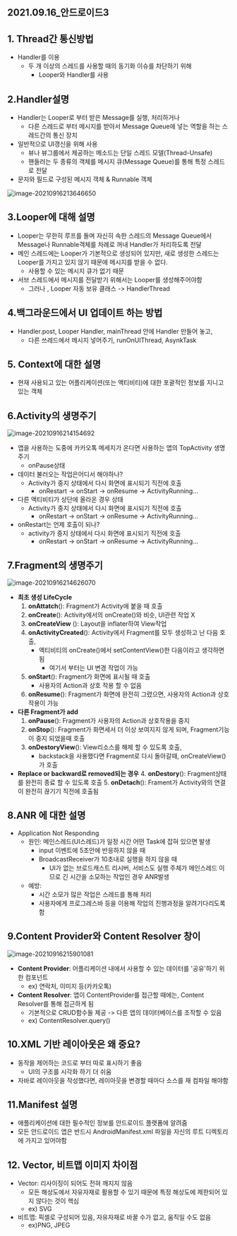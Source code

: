 ## 2021.09.16_안드로이드3

## 1. Thread간 통신방법

- Handler를 이용
  - 두 개 이상의 스레드를 사용할 때의 동기화 이슈를 차단하기 위해 
    - Looper와 Handler를 사용

## 2.Handler설명

- Handler는 Looper로 부터 받은 Message를 실행, 처리하거나
  - 다른 스레드로 부터  메시지를 받아서 Message Queue에 넣는 역할을 하는 스레드간의 통신 장치
- 일반적으로 UI갱신을 위해 사용
  - 뷰나 뷰그룹에서 제공하는 메소드는 단일 스레드 모델(Thread-Unsafe)
  - 핸들러는  두 종류의 객체를 메시지 큐(Message Queue)를 통해 특정 스레드로 전달
- 문자와 필드로 구성된 메시지 객체 & Runnable 객체

![image-20210916213646650](2021.09.16_안드로이드3.assets/image-20210916213646650.png)

## 3.Looper에 대해 설명

- Looper는 무한히 루프를 돌며 자신히 속한 스레드의 Message Queue에서 Message나 Runnable객체를 
  차례로 꺼내 Handler가 처리하도록 전달
- 메인 스레드에는 Looper가 기본적으로 생성되어 있지만, 
  새로 생성한 스레드는  Looper를 가지고 있지 않기 때문에 메시지를 받을 수 없다.
  - 사용할 수 있는 메시지 큐가 없기 때문
- 서브 스레드에서 메시지를 전달받기 위해서는 Looper를 생성해주어야함
  - 그러나 , Looper 자동 보유 클래스 -> HandlerThread

## 4.백그라운드에서 UI 업데이트 하는 방법

- Handler.post,  Looper Handler, mainThread 안에 Handler 만들어 놓고,
  - 다른 쓰레드에서 메시지 넣어주기, runOnUIThread, AsynkTask

## 5. Context에 대한 설명

- 현재 사용되고 있는 어플리케이션(또는 액티비티)에 대한 포괄적인 정보를 지니고 있는 객체

## 6.Activity의 생명주기

![image-20210916214154692](2021.09.16_안드로이드3.assets/image-20210916214154692.png)

- 앱을 사용하는 도중에 카카오톡 메세지가 온다면 사용하는 앱의 TopActivity 생명주기
  - onPause상태
- 데이터 불러오는 작업은어디서 해야하나?
  - Activity가 중지 상태에서 다시 화면에 표시되기 직전에 호출
    - onRestart -> onStart -> onResume -> ActivityRunning...
- 다른 액티비티가 상단에 올라온 경우 상태
  - Activity가 중지 상태에서 다시 화면에 표시되기 직전에 호출
    - onRestart -> onStart -> onResume -> ActivityRunning...
- onRestart는 언제 호출이 되나?
  - activity가 중지 상태에서 다시 화면에 표시되기 직전에 호출
    - onRestart -> onStart -> onResume -> ActivityRunning...

## 7.Fragment의 생명주기

![image-20210916214626070](2021.09.16_안드로이드3.assets/image-20210916214626070.png)

- **최초 생성 LifeCycle**
  1. **onAttatch**(): Fragment가 Activity에 붙을 때 호출
  2. **onCreate**(): Activity에서의 onCreate()와 비슷, UI관련 작업 X
  3. **onCreateView** (): Layout을 inflater하여 View작업
  4. **onActivityCreated**(): Activity에서 Fragment를 모두 생성하고 난 다음 호출,
     - 액티비티의 onCreate()에서 setContentView()한 다음이라고 생각하면됨
       - 여기서 부터는 UI 변경 작업이 가능
  5. **onStart**(): Fragment가 화면에 표시될 때 호출
     - 사용자의 Action과 상호 작용 할 수 없음
  6. **onResume**(): Fragment가 화면에 완전히 그렸으면, 사용자의 Action과 상호 작용이 가능
- **다른 Fragment가 add**
  1. **onPause**(): Fragment가 사용자의 Action과 상호작용을 중지
  2. **onStop**(): Fragment가 화면세서 더 이상 보여지지 않게 되며, Fragment기능이 중지 되었을때 호출
  3. **onDestoryView**(): View리소스를 해제 할 수 있도록 호출, 
     - backstack을 사용했다면 Fragment로 다시 돌아갈때, onCreateView()가 호출
- **Replace or backward로 removed되는 경우**
  4. **onDestory**(): Fragment상태를 완전히 종료 할 수 있도록 호출
  5. **onDetach**(): Frament가 Activity와의 연결이 완전히 끊기기 직전에 호출됨

## 8.ANR 에 대한 설명

- Application Not Responding
  - 원인: 메인스레드(UI스레드)가 일정 시간 어떤 Task에 잡혀 있으면 발생
    - input 이벤트에 5초안에 반응하지 않을 때
    - BroadcastReceiver가 10초내로 실행을 하지 않을 때
      - UI가 없는 브로드캐스트 리시버, 서비스도 실행 주체가 메인스레드 이므로
        긴 시간을 소모하는 작업인 경우  ANR발생
  - 예방:
    - 시간 소모가 많은 작업은 스레드를 통해 처리
    - 사용자에게 프로그레스바 등을 이용해 작업의 진행과정을 알려기다리도록 함

## 9.Content Provider와 Content Resolver 창이



![image-20210916215901081](2021.09.16_안드로이드3.assets/image-20210916215901081.png)

- **Content Provider**: 어플리케이션 내에서 사용할 수 있는 데이터를 '공유'하기 위한 컴포넌트
  - ex) 연락처, 이미지 등(카카오톡)
- **Content Resolver**: 앱이 ContentProvider를 접근할 때에는, Content Resolver를 통해 접근하게 됨
  - 기본적으로 CRUD함수들 제공 -> 다른 앱의 데이터베이스를 조작할 수 있음
  - ex) ContentResolver.query()

## 10.XML 기반 레이아웃은 왜 중요?

- 동작을 제어하는 코드로 부터 따로 표시하기 좋음
  - UI의 구조를 시각화 하기 더 쉬움
- 자바로 레이아웃을 작성했다면, 레이아웃을 변경할 때마다 소스를 재 컴파일 해야함

## 11.Manifest 설명

- 애플리케이션에 대한 필수적인 정보를 안드로이드 플랫폼에 알려줌
- 모든 안드로이드 앱은 반드시 AndroidManifest.xml 파일을 자신의 루트 디렉토리에 가지고 있어야함

## 12. Vector, 비트맵 이미지 차이점

- Vector: 리사이징이 되어도 전혀 깨지지 않음
  - 모든 해상도에서 자유자재로 활용할 수 있기 때문에 특정 해상도에 제한되어 있지 않다는 것이 핵심
  - ex) SVG
- 비트맵: 픽셀로 구성되어 있음, 자유자재로 바꿀 수가 없고, 움직일 수도 없음
  - ex)PNG, JPEG